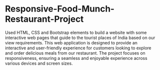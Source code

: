 # Responsive-Food-Munch-Restaurant-Project 
Used HTML, CSS and Bootstrap elements to build a website with some interactive web pages that guide to 
the tourist places of India based on our view requirements. This web application is designed to provide an interactive and user-friendly experience for customers looking to explore and order delicious meals from our restaurant. The project focuses on responsiveness, ensuring a seamless and enjoyable experience across various devices and screen sizes.
